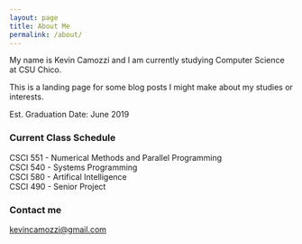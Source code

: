 ```yaml
---
layout: page
title: About Me
permalink: /about/
---
```


My name is Kevin Camozzi and I am currently studying Computer Science at CSU Chico. 

This is a landing page for some blog posts I might make about my studies or interests.

Est. Graduation Date: June 2019

### Current Class Schedule

CSCI 551 - Numerical Methods and Parallel Programming <br>
CSCI 540 - Systems Programming <br>
CSCI 580 - Artifical Intelligence <br>
CSCI 490 - Senior Project <br>

### Contact me

[kevincamozzi@gmail.com](mailto:kevincamozzi@gmail.com)
